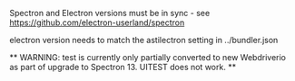 Spectron and Electron versions must be in sync - see
https://github.com/electron-userland/spectron

electron version needs to match the astilectron setting in ../bundler.json

** WARNING: test is currently only partially converted to new
   Webdriverio as part of upgrade to Spectron 13.   UITEST does not
   work. **
